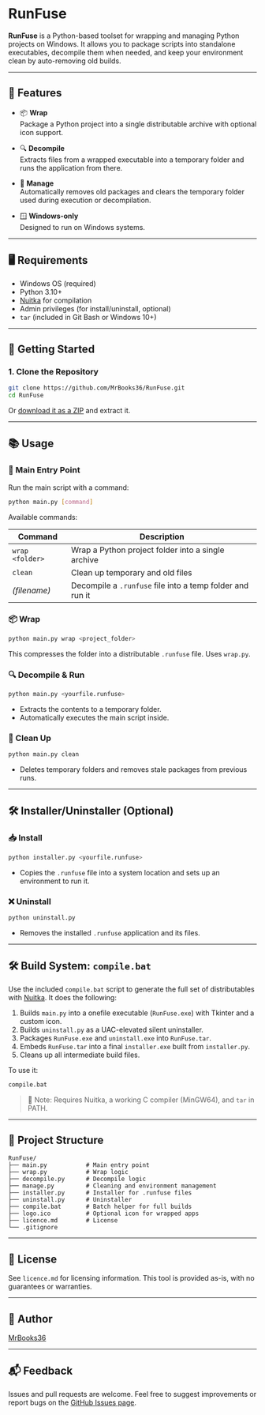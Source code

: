 # RunFuse

**RunFuse** is a Python-based toolset for wrapping and managing Python projects on Windows. It allows you to package scripts into standalone executables, decompile them when needed, and keep your environment clean by auto-removing old builds.

---

## 🔧 Features

- 📦 **Wrap**  
  Package a Python project into a single distributable archive with optional icon support.

- 🔍 **Decompile**  
  Extracts files from a wrapped executable into a temporary folder and runs the application from there.

- 🧹 **Manage**  
  Automatically removes old packages and clears the temporary folder used during execution or decompilation.

- 🪟 **Windows-only**  
  Designed to run on Windows systems.

---

## 🖥️ Requirements

- Windows OS (required)
- Python 3.10+
- [Nuitka](https://nuitka.net/) for compilation
- Admin privileges (for install/uninstall, optional)
- `tar` (included in Git Bash or Windows 10+)

---

## 🚀 Getting Started

### 1. Clone the Repository

```bash
git clone https://github.com/MrBooks36/RunFuse.git
cd RunFuse
```

Or [download it as a ZIP](https://github.com/MrBooks36/RunFuse/archive/refs/heads/main.zip) and extract it.

---

## 📚 Usage

### 🔧 Main Entry Point

Run the main script with a command:

```bash
python main.py [command]
```

Available commands:

| Command        | Description                                                |
|----------------|------------------------------------------------------------|
| `wrap <folder>`| Wrap a Python project folder into a single archive         |
| `clean`        | Clean up temporary and old files                           |
| *(filename)*   | Decompile a `.runfuse` file into a temp folder and run it  |

### 📦 Wrap

```bash
python main.py wrap <project_folder>
```

This compresses the folder into a distributable `.runfuse` file. Uses `wrap.py`.

### 🔍 Decompile & Run

```bash
python main.py <yourfile.runfuse>
```

- Extracts the contents to a temporary folder.
- Automatically executes the main script inside.

### 🧹 Clean Up

```bash
python main.py clean
```

- Deletes temporary folders and removes stale packages from previous runs.

---

## 🛠️ Installer/Uninstaller (Optional)

### 📥 Install

```bash
python installer.py <yourfile.runfuse>
```

- Copies the `.runfuse` file into a system location and sets up an environment to run it.

### ❌ Uninstall

```bash
python uninstall.py
```

- Removes the installed `.runfuse` application and its files.

---

## 🛠️ Build System: `compile.bat`

Use the included `compile.bat` script to generate the full set of distributables with [Nuitka](https://nuitka.net/). It does the following:

1. Builds `main.py` into a onefile executable (`RunFuse.exe`) with Tkinter and a custom icon.
2. Builds `uninstall.py` as a UAC-elevated silent uninstaller.
3. Packages `RunFuse.exe` and `uninstall.exe` into `RunFuse.tar`.
4. Embeds `RunFuse.tar` into a final `installer.exe` built from `installer.py`.
5. Cleans up all intermediate build files.

To use it:

```cmd
compile.bat
```

> 📌 Note: Requires Nuitka, a working C compiler (MinGW64), and `tar` in PATH.

---

## 📁 Project Structure

```
RunFuse/
├── main.py           # Main entry point
├── wrap.py           # Wrap logic
├── decompile.py      # Decompile logic
├── manage.py         # Cleaning and environment management
├── installer.py      # Installer for .runfuse files
├── uninstall.py      # Uninstaller
├── compile.bat       # Batch helper for full builds
├── logo.ico          # Optional icon for wrapped apps
├── licence.md        # License
└── .gitignore
```

---

## 📄 License

See `licence.md` for licensing information. This tool is provided as-is, with no guarantees or warranties.

---

## 👤 Author

[MrBooks36](https://github.com/MrBooks36)

---

## 📬 Feedback

Issues and pull requests are welcome. Feel free to suggest improvements or report bugs on the [GitHub Issues page](https://github.com/MrBooks36/RunFuse/issues).
